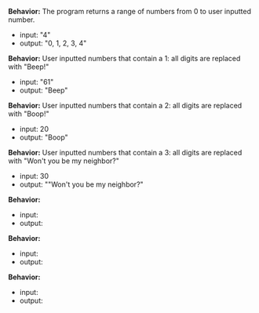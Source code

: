 **Behavior:** The program returns a range of numbers from 0 to user inputted number.
* input: "4"
* output: "0, 1, 2, 3, 4"

**Behavior:** User inputted numbers that contain a 1: all digits are replaced with "Beep!"
* input: "61"
* output: "Beep"

**Behavior:** User inputted numbers that contain a 2: all digits are replaced with "Boop!"
* input: 20
* output: "Boop"

**Behavior:** User inputted numbers that contain a 3: all digits are replaced with "Won't you be my neighbor?"
* input: 30
* output: ""Won't you be my neighbor?"

**Behavior:** 
* input:
* output:

**Behavior:** 
* input:
* output:

**Behavior:** 
* input:
* output: